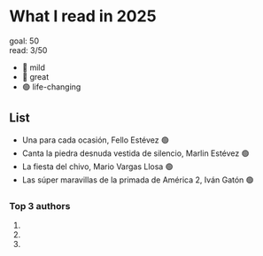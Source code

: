 # What I read in 2025

goal: 50 \
read: 3/50

- 🔴 mild
- 🔵 great
- 🟢 life-changing

## List

- Una para cada ocasión, Fello Estévez 🟢
- Canta la piedra desnuda vestida de silencio, Marlin Estévez 🟢
- La fiesta del chivo, Mario Vargas Llosa 🟢
- Las súper maravillas de la primada de América 2, Iván Gatón 🟢

### Top 3 authors

1.
2.
3.
